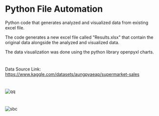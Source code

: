 # Python File Automation
Python code that generates analyzed and visualized data from existing excel file. <br>

The code generates a new excel file called "Results.xlsx" that contain the original data alongside the analyzed and visualized data. <br>

The data visualization was done using the python library openpyxl charts.<br>

#

Data Source Link: https://www.kaggle.com/datasets/aungpyaeap/supermarket-sales

#
![qq](https://user-images.githubusercontent.com/45227782/226384898-cb62ba0b-57b7-4e2d-a3cd-f7f2eb5b86e7.jpg)

#

![sbc](https://user-images.githubusercontent.com/45227782/226383987-67b8f30a-352d-40d1-8715-8ad4ca01435b.jpg)
